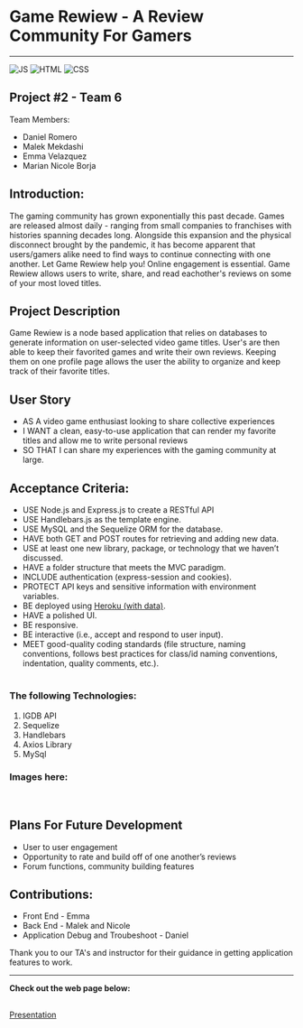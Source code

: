 # Game Rewiew - A Review Community For Gamers
---
![JS](https://img.shields.io/badge/JavaScript-72%25-yellow)
![HTML](https://img.shields.io/badge/HTML-25%25-orange)
![CSS](https://img.shields.io/badge/CSS-3%25-blue) 


## Project #2 - Team 6

Team Members:
- Daniel Romero
- Malek Mekdashi
- Emma Velazquez
- Marian Nicole Borja 

## Introduction: 
The gaming community has grown exponentially this past decade. Games are released almost daily - ranging from small companies to franchises with histories spanning decades long. Alongside this expansion and the physical disconnect brought by the pandemic, it has become apparent that users/gamers alike need to find ways to continue connecting with one another. Let Game Rewiew help you! Online engagement is essential. Game Rewiew allows users to write, share, and read eachother's reviews on some of your most loved titles. 

## Project Description

Game Rewiew is a node based application that relies on databases to generate information on user-selected video game titles. User's are then able to keep their favorited games and write their own reviews. Keeping them on one profile page allows the user the ability to organize and keep track of their favorite titles.

## User Story

- AS A video game enthusiast looking to share collective experiences
- I WANT a clean, easy-to-use application that can render my favorite titles and allow me to write personal reviews
- SO THAT I can share my experiences with the gaming community at large.  

## Acceptance Criteria: 

- USE Node.js and Express.js to create a RESTful API
- USE Handlebars.js as the template engine.
- USE MySQL and the Sequelize ORM for the database.
- HAVE both GET and POST routes for retrieving and adding new data.
- USE at least one new library, package, or technology that we haven’t discussed.
- HAVE a folder structure that meets the MVC paradigm.
- INCLUDE authentication (express-session and cookies).
- PROTECT API keys and sensitive information with environment variables.
- BE deployed using [Heroku (with data)](https://coding-boot-camp.github.io/full-stack/heroku/deploy-with-heroku-and-mysql).
- HAVE a polished UI.
- BE responsive.
- BE interactive (i.e., accept and respond to user input).
- MEET good-quality coding standards (file structure, naming conventions, follows best practices for class/id naming conventions, indentation, quality comments, etc.).

#
### The following Technologies:
1. IGDB API
2. Sequelize 
3. Handlebars
4. Axios Library
5. MySql

### Images here:

<img src= "">

<img src= "">

<img src= "">

## Plans For Future Development
- User to user engagement
- Opportunity to rate and build off of one another’s reviews
- Forum functions, community building features


## Contributions:

- Front End - Emma
- Back End - Malek and Nicole
- Application Debug and Troubeshoot - Daniel


Thank you to our TA's and instructor for their guidance in getting application features to work. 

--- 
**Check out the web page below:**
##


[Presentation]()
